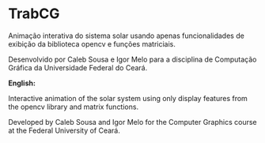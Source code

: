 # TrabCG

Animação interativa do sistema solar usando apenas funcionalidades de exibição da biblioteca opencv e funções matriciais.

Desenvolvido por Caleb Sousa e Igor Melo para a disciplina de Computação Gráfica da Universidade Federal do Ceará.

**English:**

Interactive animation of the solar system using only display features from the opencv library and matrix functions.

Developed by Caleb Sousa and Igor Melo for the Computer Graphics course at the Federal University of Ceará.
